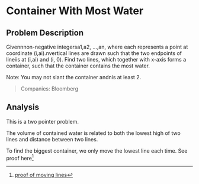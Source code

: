 # Container With Most Water

## Problem Description

Givennnon-negative integersa1,a2, ...,an, where each represents a point at coordinate \(i,ai\).nvertical lines are drawn such that the two endpoints of lineiis at \(i,ai\) and \(i, 0\). Find two lines, which together with x-axis forms a container, such that the container contains the most water.

Note: You may not slant the container andnis at least 2.

> Companies: Bloomberg

## Analysis

This is a two pointer problem.

The volume of contained water is related to both the lowest high of two lines and distance between two lines.

To find the biggest container, we only move the lowest line each time. See proof here[^1]



[^1]: [proof of moving lines](https://aaronice.gitbooks.io/lintcode/content/two_pointers/container_with_most_water.html)

